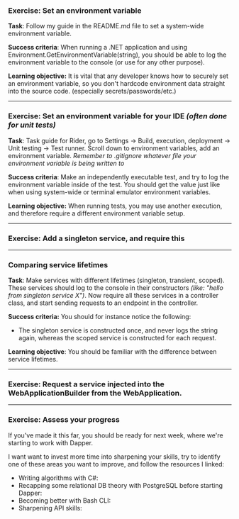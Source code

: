 ### Exercise: Set an environment variable

**Task**: Follow my guide in the README.md file to set a system-wide environment variable.

**Success criteria**: When running a .NET application and using Environment.GetEnvironmentVariable(string),
you should be able to log the environment variable to the console (or use for any other purpose).

**Learning objective:** It is vital that any developer knows how to securely set an environment variable, so you don't hardcode environment data straight into the source code. (especially secrets/passwords/etc.)

---

### Exercise: Set an environment variable for your IDE *(often done for unit tests)*

**Task**: Task guide for Rider, go to Settings -> Build, execution, deployment -> Unit testing -> Test runner. Scroll down to environment variables, add an environment variable.
*Remember to .gitignore whatever file your environment variable is being written to*

**Success criteria**: Make an independently executable test, and try to log the environment variable inside of the test. You should get the value just like when using system-wide or terminal emulator environment variables.

**Learning objective:** When running tests, you may use another execution, and therefore require a different environment variable setup.

---

### Exercise: Add a singleton service, and require this



---


### Comparing service lifetimes

**Task**: Make services with different lifetimes (singleton, transient, scoped). These services should log to the console in their constructors *(like: "hello from singleton service X")*. Now require all these services in a controller class, and start sending requests to an endpoint in the controller.

**Success criteria:** You should for instance notice the following:
- The singleton service is constructed once, and never logs the string again, whereas the scoped service is constructed for each request.

**Learning objective**: You should be familiar with the difference between service lifetimes.



---

### Exercise: Request a service injected into the WebApplicationBuilder from the WebApplication.


---


### Exercise: Assess your progress

If you've made it this far, you should be ready for next week, where we're starting to work with Dapper.

I want want to invest more time into sharpening your skills, try to identify one of these areas you want to improve, and follow the resources I linked:

- Writing algorithms with C#:
- Recapping some relational DB theory with PostgreSQL before starting Dapper: 
- Becoming better with Bash CLI:
- Sharpening API skills: 